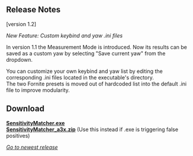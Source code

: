 ## Release Notes

[version 1.2] 

_New Feature: Custom keybind and yaw .ini files_

In version 1.1 the Measurement Mode is introduced. Now its results can be saved as a custom yaw by selecting "Save current yaw" from the dropdown.

You can customize your own keybind and yaw list by editing the corresponding .ini files located in the executable's directory. \
The two Fornite presets is moved out of hardcoded list into the default .ini file to improve modularity.

## Download

[**SensitivityMatcher.exe**](https://github.com/KovaaK/SensitivityMatcher/releases/download/1.2/SensitivityMatcher.exe) \
[**SensitivityMatcher_a3x.zip**](https://github.com/KovaaK/SensitivityMatcher/releases/download/1.2/SensitivityMatcher_a3x.zip) (Use this instead if .exe is triggering false positives)

[_Go to newest release_](https://github.com/KovaaK/SensitivityMatcher/releases/latest)
